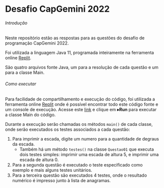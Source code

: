 # Desafio CapGemini 2022

###### Introdução
Neste repositório estão as respostas para as questões do desafio de programação CapGemini 2022.

Foi utilizada a linguagem Java 11, programada inteiramente na ferramenta online [Replit](https://replit.com/@fabriciorodrigues/DesafioCapGemini#Main.java).

São quatro arquivos fonte Java, um para a resolução de cada questão e um para a classe Main.


###### Como executar
Para facilidade de compartilhamento e execução do código, foi utilizada a ferramenta online [Replit](https://replit.com/@fabriciorodrigues/DesafioCapGemini#Main.java) onde é possível encontrar todo este código fonte e um console de execução.
Acesse este [link](https://replit.com/@fabriciorodrigues/DesafioCapGemini#Main.java) e clique em **▸Run** para executar a classe Main do código.

Durante a execução serão chamadas os métodos `main()` de cada classe, onde serão executados os testes associados a cada questão:
1. Para imprimir a escada, digite um numero para a quantidade de degraus da escada.
   - Também há um método `testes()` na classe `Questao01` que executa dois testes simples: imprimir uma escada de altura 5, e imprimir uma escada de altura 0.
2. Para a segunda questão é executado o teste especificado como exemplo e mais alguns testes unitários.
3. Para a terceira questão são executados 4 testes, onde o resultado numérico é impresso junto à lista de anagramas.
